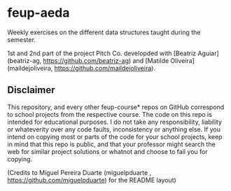 # feup-aeda
Weekly exercises on the different data structures taught during the semester.

1st and 2nd part of the project Pitch Co. developded with [Beatriz Aguiar](beatriz-ag, https://github.com/beatriz-ag) and [Matilde Oliveira](maildejoliveira, https://github.com/maildejoliveira).

## Disclaimer
This repository, and every other feup-course* repos on GitHub correspond to school projects from the respective course. The code on this repo is intended for educational purposes. I do not take any responsibility, liability or whateverity over any code faults, inconsistency or anything else. If you intend on copying most or parts of the code for your school projects, keep in mind that this repo is public, and that your professor might search the web for similar project solutions or whatnot and choose to fail you for copying.

(Credits to Miguel Pereira Duarte (miguelpduarte , https://github.com/miguelpduarte) for the README layout)
